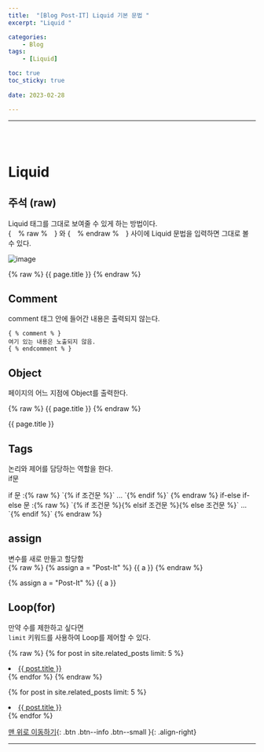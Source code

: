 ```yaml
---
title:  "[Blog Post-IT] Liquid 기본 문법 "
excerpt: "Liquid "

categories:
    - Blog
tags:
    - [Liquid]

toc: true
toc_sticky: true
 
date: 2023-02-28

---
```

- - -
<br><br>

#   Liquid

## 주석 (raw)  
Liquid 태그를 그대로 보여줄 수 있게 하는 방법이다.  
{　% raw %　} 와 {　% endraw %　} 사이에 Liquid 문법을 입력하면 그대로 볼 수 있다.  

![image](https://user-images.githubusercontent.com/96651722/221825734-7cdca4ac-84a3-48bc-9cca-29befab2eeda.png)

{% raw %}
    {{ page.title }}
{% endraw %}

## Comment  

comment 태그 안에 들어간 내용은 출력되지 않는다.  

```   
{ % comment % }  
여기 있는 내용은 노출되지 않음.  
{ % endcomment % }  
```  

## Object
페이지의 어느 지점에 Object를 출력한다.  

{% raw %}
    {{ page.title }}
{% endraw %}   

{{ page.title }}  

## Tags  
논리와 제어를 담당하는 역할을 한다.  
if문
<div class="notice--primary" markdown="1">
if 문 :{% raw %} `{% if 조건문 %}` ... `{% endif %}`   {% endraw %}  
if-else if-else 문 :{% raw %} `{% if 조건문 %}{% elsif 조건문 %}{% else 조건문  %}` ... `{% endif %}` {% endraw %}   
</div>


## assign  
변수를 새로 만들고 할당함   
{% raw %}
    {% assign a = "Post-It" %}
    {{ a }}
{% endraw %} 

{% assign a = "Post-It" %}
{{ a }}

## Loop(for)
만약 수를 제한하고 싶다면  
`limit` 키워드를 사용하여 Loop를 제어할 수 있다.

{% raw %}
    {% for post in site.related_posts limit: 5 %}
        <li><a href="{{ post.url }}">{{ post.title }}</a></li>
    {% endfor %} 
{% endraw %} 

{% for post in site.related_posts limit: 5 %}
  <li><a href="{{ post.url }}">{{ post.title }}</a></li>
{% endfor %} 



<br>

[맨 위로 이동하기](#){: .btn .btn--info .btn--small }{: .align-right}
<br>
- - -
